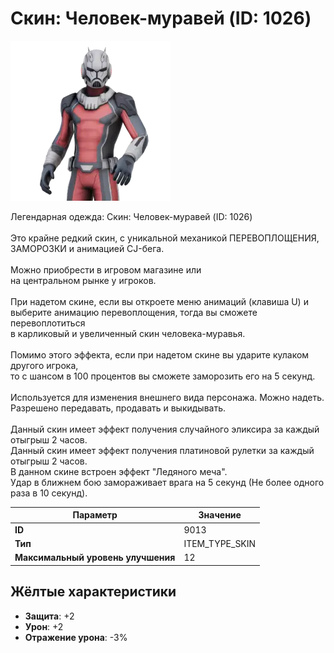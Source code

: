 # Скин: Человек-муравей (ID: 1026)

![Item Image](../img/9013.webp?raw=true)

Легендарная одежда: Скин: Человек-муравей (ID: 1026)<br><br>Это крайне редкий скин, с уникальной механикой ПЕРЕВОПЛОЩЕНИЯ,<br>ЗАМОРОЗКИ и анимацией CJ-бега.<br><br>Можно приобрести в игровом магазине или<br>на центральном рынке у игроков.<br><br>При надетом скине, если вы откроете меню анимаций (клавиша U) и<br>выберите анимацию перевоплощения, тогда вы сможете перевоплотиться<br>в карликовый и увеличенный скин человека-муравья.<br><br>Помимо этого эффекта, если при надетом скине вы ударите кулаком другого игрока,<br>то с шансом в 100 процентов вы сможете заморозить его на 5 секунд.<br><br>Используется для изменения внешнего вида персонажа. Можно надеть.<br>Разрешено передавать, продавать и выкидывать.<br><br>Данный скин имеет эффект получения случайного эликсира за каждый отыгрыш 2 часов.<br>Данный скин имеет эффект получения платиновой рулетки за каждый отыгрыш 2 часов.<br>В данном скине встроен эффект "Ледяного меча".<br>Удар в ближнем бою замораживает врага на 5 секунд (Не более одного раза в 10 секунд).<br>


| Параметр | Значение |
|----------|----------|
| **ID** | 9013 |
| **Тип** | ITEM_TYPE_SKIN |
| **Максимальный уровень улучшения** | 12 |

## Жёлтые характеристики

- **Защита**: +2
- **Урон**: +2
- **Отражение урона**: -3%

